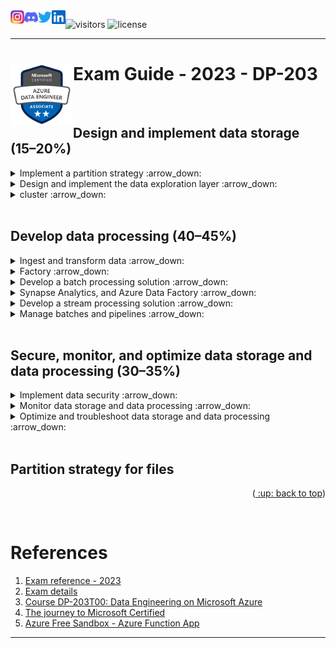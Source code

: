 <a href="https://github.com/wiseupdata/microsoft-data-engineering">
  <img align="left" alt="Wise Up Data's Instagram" width="22px" src="assets/instagram.png" />   
</a> 
<a href="https://github.com/wiseupdata/microsoft-data-engineering">
  <img align="left" alt="wise Up Data's Discord" width="22px" src="assets/discord.svg" />
</a>
<a href="https://github.com/wiseupdata/microsoft-data-engineering">
  <img align="left" alt="wise Up Data | Twitter" width="22px" src="assets/twitter.svg" />
</a>
<a href="https://github.com/wiseupdata/microsoft-data-engineering">
  <img align="left" alt="wise Up Data's LinkedIN" width="22px" src="assets/linkedin.svg" />
</a>

![visitors](https://visitor-badge.glitch.me/badge?page_id=wiseupdata.microsoft-data-engineering&left_color=green&right_color=black) 
![license](https://img.shields.io/github/license/wiseupdata/microsoft-data-engineering?style=plastic)

---

<a name="readme-top"></a>

<h1>
<img align="left" alt="DP-203" src="assets/badge-dp-203.png" width="100" />

# Exam Guide - 2023 - DP-203
</h1>

<br>

## Design and implement data storage (15–20%)
    

<details>
<summary>
Implement a partition strategy :arrow_down:
</summary>

* [Implement a partition strategy for files](#partition-strategy-for-files)
* Implement a partition strategy for analytical workloads
* Implement a partition strategy for streaming workloads
* Implement a partition strategy for Azure Synapse Analytics
* Identify when partitioning is needed in Azure Data Lake Storage Gen2

</details>


<details>
<summary>
    Design and implement the data exploration layer :arrow_down:
</summary>

* Create and execute queries by using a compute solution that leverages SQL serverless and Spark

</details>

<details>
<summary>
    cluster :arrow_down:
</summary>

* Implement Azure Synapse Analytics database templates
* Recommend Azure Synapse Analytics database templates
* Push new or updated data lineage to Microsoft Purview
* Browse and search metadata in Microsoft Purview Data Catalog

</details>


<br>

## Develop data processing (40–45%)

<details>
<summary>
    Ingest and transform data :arrow_down:
</summary>

* Design and implement incremental loads
* Transform data by using Apache Spark
* Transform data by using Transact-SQL (T-SQL)
* Ingest and transform data by using Azure Synapse Pipelines or Azure Data 

</details>

<details>
<summary>
Factory :arrow_down:
</summary>

* Transform data by using Azure Stream Analytics
* Cleanse data
* Handle duplicate data
* Handle missing data
* Handle late-arriving data
* Split data
* Shred JSON
* Encode and decode data
* Configure error handling for a transformation
* Normalize and denormalize values
* Perform data exploratory analysis

</details>

<details>
<summary>
    Develop a batch processing solution :arrow_down:
</summary>

* Develop batch processing solutions by using Azure Data Lake Storage, Azure Databricks, Azure
</details>

<details>
<summary>
    Synapse Analytics, and Azure Data Factory :arrow_down:
</summary>

* Use PolyBase to load data to a SQL pool
* Implement Azure Synapse Link and query the replicated data
* Create data pipelines
* Scale resources
* Configure the batch size
* Create tests for data pipelines
* Integrate Jupyter or Python notebooks into a data pipeline
* Upsert data
* Revert data to a previous state
* Configure exception handling
* Configure batch retention
* Read from and write to a delta lake

</details>

<details>
<summary>
    Develop a stream processing solution :arrow_down:
</summary>

* Create a stream processing solution by using Stream Analytics and Azure Event Hubs
* Process data by using Spark structured streaming
* Create windowed aggregates
* Handle schema drift
* Process time series data
* Process data across partitions
* Process within one partition
* Configure checkpoints and watermarking during processing
* Scale resources
* Create tests for data pipelines
* Optimize pipelines for analytical or transactional purposes
* Handle interruptions
* Configure exception handling
* Upsert data
* Replay archived stream data

</details>

<details>
<summary>
    Manage batches and pipelines :arrow_down:
</summary>

* Trigger batches
* Handle failed batch loads
* Validate batch loads
* Manage data pipelines in Azure Data Factory or Azure Synapse Pipelines
* Schedule data pipelines in Data Factory or Azure Synapse Pipelines
* Implement version control for pipeline artifacts
* Manage Spark jobs in a pipeline

</details>

<br>

## Secure, monitor, and optimize data storage and data processing (30–35%)

<details>
<summary>
    Implement data security :arrow_down:
</summary>

* Implement data masking
* Encrypt data at rest and in motion
* Implement row-level and column-level security
* Implement Azure role-based access control (RBAC)
* Implement POSIX-like access control lists (ACLs) for Data Lake Storage Gen2
* Implement a data retention policy
* Implement secure endpoints (private and public)
* Implement resource tokens in Azure Databricks
* Load a DataFrame with sensitive information
* Write encrypted data to tables or Parquet files
* Manage sensitive information

</details>

<details>
<summary>
    Monitor data storage and data processing :arrow_down:
</summary>

* Implement logging used by Azure Monitor
* Configure monitoring services
* Monitor stream processing
* Measure performance of data movement
* Monitor and update statistics about data across a system
* Monitor data pipeline performance
* Measure query performance
* Schedule and monitor pipeline tests
* Interpret Azure Monitor metrics and logs
* Implement a pipeline alert strategy

</details>

<details>
<summary>
    Optimize and troubleshoot data storage and data processing :arrow_down:
</summary>

* Compact small files
* Handle skew in data
* Handle data spill
* Optimize resource management
* Tune queries by using indexers
* Tune queries by using cache
* Troubleshoot a failed Spark job
* Troubleshoot a failed pipeline run, including activities executed in external services

</details>


<br>

<a name="#partition-strategy-for-files"></a> 
## Partition strategy for files

<p align="right">(<a href="#readme-top"> :up: back to top</a>)</p>


<br>

# References

1. [Exam reference - 2023](https://query.prod.cms.rt.microsoft.com/cms/api/am/binary/RE4MbYT?WT.mc_id=Azure_BoM-wwl)
1. [Exam details](https://learn.microsoft.com/en-us/certifications/exams/dp-203/)
1. [Course DP-203T00: Data Engineering on Microsoft Azure](https://learn.microsoft.com/en-us/training/courses/dp-203t00?WT.mc_id=Azure_BoM-wwl)
1. [The journey to Microsoft Certified](https://query.prod.cms.rt.microsoft.com/cms/api/am/binary/RWxODZ)
1. [Azure Free Sandbox - Azure Function App](https://learn.microsoft.com/en-us/training/modules/execute-azure-function-with-triggers/4-create-timer-trigger?pivots=csharp)

---

<br>

